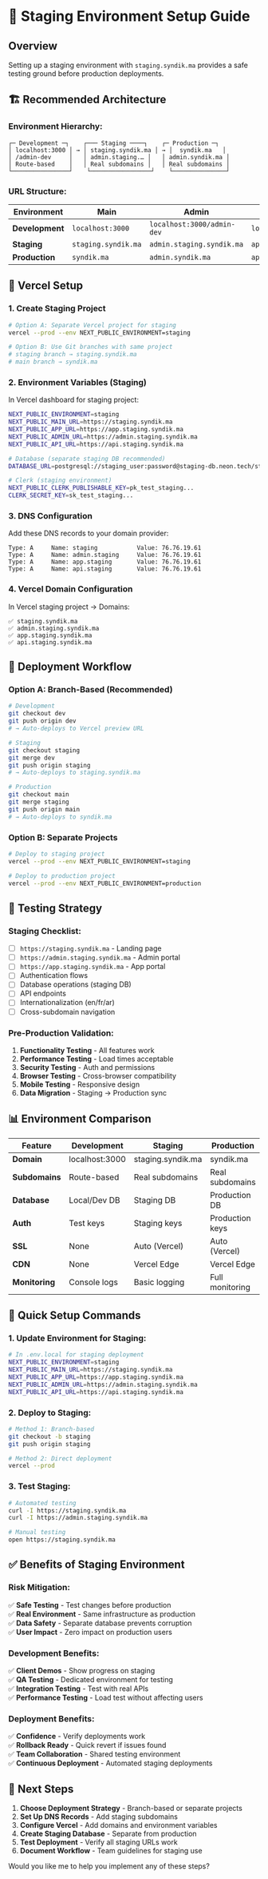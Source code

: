 # 🚀 Staging Environment Setup Guide

## Overview

Setting up a staging environment with `staging.syndik.ma` provides a safe testing ground before production deployments.

## 🏗️ **Recommended Architecture**

### **Environment Hierarchy:**

```
┌─ Development ─┐    ┌─── Staging ────┐    ┌─ Production ─┐
│ localhost:3000 │ → │ staging.syndik.ma │ → │  syndik.ma   │
│ /admin-dev     │   │ admin.staging.… │   │ admin.syndik.ma │
│ Route-based    │   │ Real subdomains │   │ Real subdomains │
└────────────────┘    └─────────────────┘    └───────────────┘
```

### **URL Structure:**

| Environment     | Main                | Admin                      | App                        |
| --------------- | ------------------- | -------------------------- | -------------------------- |
| **Development** | `localhost:3000`    | `localhost:3000/admin-dev` | `localhost:3000/dashboard` |
| **Staging**     | `staging.syndik.ma` | `admin.staging.syndik.ma`  | `app.staging.syndik.ma`    |
| **Production**  | `syndik.ma`         | `admin.syndik.ma`          | `app.syndik.ma`            |

## 🔧 **Vercel Setup**

### **1. Create Staging Project**

```bash
# Option A: Separate Vercel project for staging
vercel --prod --env NEXT_PUBLIC_ENVIRONMENT=staging

# Option B: Use Git branches with same project
# staging branch → staging.syndik.ma
# main branch → syndik.ma
```

### **2. Environment Variables (Staging)**

In Vercel dashboard for staging project:

```bash
NEXT_PUBLIC_ENVIRONMENT=staging
NEXT_PUBLIC_MAIN_URL=https://staging.syndik.ma
NEXT_PUBLIC_APP_URL=https://app.staging.syndik.ma
NEXT_PUBLIC_ADMIN_URL=https://admin.staging.syndik.ma
NEXT_PUBLIC_API_URL=https://api.staging.syndik.ma

# Database (separate staging DB recommended)
DATABASE_URL=postgresql://staging_user:password@staging-db.neon.tech/staging_db

# Clerk (staging environment)
NEXT_PUBLIC_CLERK_PUBLISHABLE_KEY=pk_test_staging...
CLERK_SECRET_KEY=sk_test_staging...
```

### **3. DNS Configuration**

Add these DNS records to your domain provider:

```
Type: A     Name: staging           Value: 76.76.19.61
Type: A     Name: admin.staging     Value: 76.76.19.61
Type: A     Name: app.staging       Value: 76.76.19.61
Type: A     Name: api.staging       Value: 76.76.19.61
```

### **4. Vercel Domain Configuration**

In Vercel staging project → Domains:

```
✅ staging.syndik.ma
✅ admin.staging.syndik.ma
✅ app.staging.syndik.ma
✅ api.staging.syndik.ma
```

## 🔄 **Deployment Workflow**

### **Option A: Branch-Based (Recommended)**

```bash
# Development
git checkout dev
git push origin dev
# → Auto-deploys to Vercel preview URL

# Staging
git checkout staging
git merge dev
git push origin staging
# → Auto-deploys to staging.syndik.ma

# Production
git checkout main
git merge staging
git push origin main
# → Auto-deploys to syndik.ma
```

### **Option B: Separate Projects**

```bash
# Deploy to staging project
vercel --prod --env NEXT_PUBLIC_ENVIRONMENT=staging

# Deploy to production project
vercel --prod --env NEXT_PUBLIC_ENVIRONMENT=production
```

## 🧪 **Testing Strategy**

### **Staging Checklist:**

- [ ] `https://staging.syndik.ma` - Landing page
- [ ] `https://admin.staging.syndik.ma` - Admin portal
- [ ] `https://app.staging.syndik.ma` - App portal
- [ ] Authentication flows
- [ ] Database operations (staging DB)
- [ ] API endpoints
- [ ] Internationalization (en/fr/ar)
- [ ] Cross-subdomain navigation

### **Pre-Production Validation:**

1. **Functionality Testing** - All features work
2. **Performance Testing** - Load times acceptable
3. **Security Testing** - Auth and permissions
4. **Browser Testing** - Cross-browser compatibility
5. **Mobile Testing** - Responsive design
6. **Data Migration** - Staging → Production sync

## 📊 **Environment Comparison**

| Feature        | Development    | Staging           | Production      |
| -------------- | -------------- | ----------------- | --------------- |
| **Domain**     | localhost:3000 | staging.syndik.ma | syndik.ma       |
| **Subdomains** | Route-based    | Real subdomains   | Real subdomains |
| **Database**   | Local/Dev DB   | Staging DB        | Production DB   |
| **Auth**       | Test keys      | Staging keys      | Production keys |
| **SSL**        | None           | Auto (Vercel)     | Auto (Vercel)   |
| **CDN**        | None           | Vercel Edge       | Vercel Edge     |
| **Monitoring** | Console logs   | Basic logging     | Full monitoring |

## 🚀 **Quick Setup Commands**

### **1. Update Environment for Staging:**

```bash
# In .env.local for staging deployment
NEXT_PUBLIC_ENVIRONMENT=staging
NEXT_PUBLIC_MAIN_URL=https://staging.syndik.ma
NEXT_PUBLIC_APP_URL=https://app.staging.syndik.ma
NEXT_PUBLIC_ADMIN_URL=https://admin.staging.syndik.ma
NEXT_PUBLIC_API_URL=https://api.staging.syndik.ma
```

### **2. Deploy to Staging:**

```bash
# Method 1: Branch-based
git checkout -b staging
git push origin staging

# Method 2: Direct deployment
vercel --prod
```

### **3. Test Staging:**

```bash
# Automated testing
curl -I https://staging.syndik.ma
curl -I https://admin.staging.syndik.ma

# Manual testing
open https://staging.syndik.ma
```

## ✅ **Benefits of Staging Environment**

### **Risk Mitigation:**

✅ **Safe Testing** - Test changes before production  
✅ **Real Environment** - Same infrastructure as production  
✅ **Data Safety** - Separate database prevents corruption  
✅ **User Impact** - Zero impact on production users

### **Development Benefits:**

✅ **Client Demos** - Show progress on staging  
✅ **QA Testing** - Dedicated environment for testing  
✅ **Integration Testing** - Test with real APIs  
✅ **Performance Testing** - Load test without affecting users

### **Deployment Benefits:**

✅ **Confidence** - Verify deployments work  
✅ **Rollback Ready** - Quick revert if issues found  
✅ **Team Collaboration** - Shared testing environment  
✅ **Continuous Deployment** - Automated staging deployments

## 🎯 **Next Steps**

1. **Choose Deployment Strategy** - Branch-based or separate projects
2. **Set Up DNS Records** - Add staging subdomains
3. **Configure Vercel** - Add domains and environment variables
4. **Create Staging Database** - Separate from production
5. **Test Deployment** - Verify all staging URLs work
6. **Document Workflow** - Team guidelines for staging use

Would you like me to help you implement any of these steps?
